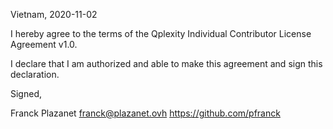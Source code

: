Vietnam, 2020-11-02

I hereby agree to the terms of the Qplexity Individual Contributor License
Agreement v1.0.

I declare that I am authorized and able to make this agreement and sign this
declaration.

Signed,

Franck Plazanet franck@plazanet.ovh https://github.com/pfranck
